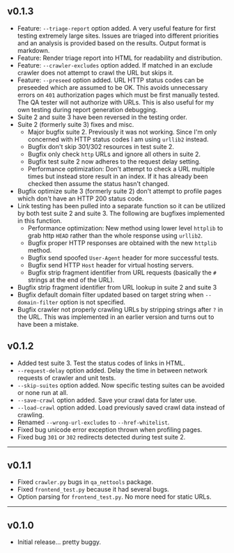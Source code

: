 ## v0.1.3

* Feature: `--triage-report` option added.  A very useful feature for first testing extremely large sites.  Issues are triaged into different priorities and an analysis is provided based on the results.  Output format is markdown.
* Feature: Render triage report into HTML for readability and distribution.
* Feature: `--crawler-excludes` option added.  If matched in an exclude crawler does not attempt to crawl the URL but skips it.
* Feature: `--preseed` option added.  URL HTTP status codes can be preseeded which are assumed to be OK.  This avoids unnecessary errors on `401` authorization pages which must be first manually tested.  The QA tester will not authorize with URLs.  This is also useful for my own testing during report generation debugging.
* Suite 2 and suite 3 have been reversed in the testing order.
* Suite 2 (formerly suite 3) fixes and misc.
  * Major bugfix suite 2.  Previously it was not working.  Since I'm only concerned with HTTP status codes I am using `urllib2` instead.
  * Bugfix don't skip 301/302 resources in test suite 2.
  * Bugfix only check `http` URLs and ignore all others in suite 2.
  * Bugfix test suite 2 now adheres to the request delay setting.
  * Performance optimization: Don't attempt to check a URL multiple times but instead store result in an index.  If it has already been checked then assume the status hasn't changed.
* Bugfix optimize suite 3 (formerly suite 2) don't attempt to profile pages which don't have an HTTP 200 status code.
* Link testing has been pulled into a separate function so it can be utilized by both test suite 2 and suite 3.  The following are bugfixes implemented in this function.
  * Performance optimization: New method using lower level `httplib` to grab http `HEAD` rather than the whole response using `urllib2`.
  * Bugfix proper HTTP responses are obtained with the new `httplib` method.
  * Bugfix send spoofed `User-Agent` header for more successful tests.
  * Bugfix send HTTP `Host` header for virtual hosting servers.
  * Bugfix strip fragment identifier from URL requests (basically the `#` strings at the end of the URL).
* Bugfix strip fragment identifier from URL lookup in suite 2 and suite 3 
* Bugfix default domain filter updated based on target string when `--domain-filter` option is not specified.
* Bugfix crawler not properly crawling URLs by stripping strings after `?` in the URL.  This was implemented in an earlier version and turns out to have been a mistake.

## v0.1.2

* Added test suite 3.  Test the status codes of links in HTML.
* `--request-delay` option added.  Delay the time in between network requests of crawler and unit tests.
* `--skip-suites` option added.  Now specific testing suites can be avoided or none run at all.
* `--save-crawl` option added.  Save your crawl data for later use.
* `--load-crawl` option added.  Load previously saved crawl data instead of crawling.
* Renamed `--wrong-url-excludes` to `--href-whitelist`.
* Fixed bug unicode error exception thrown when profiling pages.
* Fixed bug `301` or `302` redirects detected during test suite 2.


---
## v0.1.1

* Fixed `crawler.py` bugs in `qa_nettools` package.
* Fixed `frontend_test.py` because it had several bugs.
* Option parsing for `frontend_test.py`.  No more need for static URLs.


---
## v0.1.0

* Initial release... pretty buggy.
